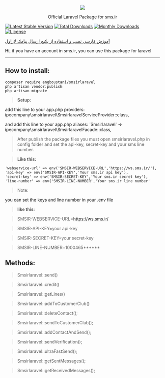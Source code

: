 <p align="center"><img src="https://www.sms.ir/wp-content/themes/sms.ir/assets/img/final-sms-logo.png"></p>

<p align="center">Official Laravel Package for sms.ir</p>

[![Latest Stable Version](https://poser.pugx.org/ipecompany/smsirlaravel/v/stable)](https://packagist.org/packages/ipecompany/smsirlaravel)
[![Total Downloads](https://poser.pugx.org/ipecompany/smsirlaravel/downloads)](https://packagist.org/packages/ipecompany/smsirlaravel)
[![Monthly Downloads](https://poser.pugx.org/ipecompany/smsirlaravel/d/monthly)](https://packagist.org/packages/ipecompany/smsirlaravel)
[![License](https://poser.pugx.org/ipecompany/smsirlaravel/license)](https://packagist.org/packages/ipecompany/smsirlaravel)



<a align="center" href="https://www.sms.ir/%D8%AE%D8%AF%D9%85%D8%A7%D8%AA/%D9%88%D8%A8-%D8%B3%D8%B1%D9%88%DB%8C%D8%B3/%D8%A7%D8%B1%D8%B3%D8%A7%D9%84-%D9%BE%DB%8C%D8%A7%D9%85%DA%A9-laravel/">آموزش فارسی نصب و استفاده از پکیج ارسال پیامک لاراول</a>



Hi, if you have an account in sms.ir, you can use this package for laravel

----------


How to install:
-------------

    composer require engboustani/smsirlaravel
    php artisan vendor:publish
    php artisan migrate

> **Setup:**

add this line to your app.php providers:
ipecompany\smsirlaravel\SmsirlaravelServiceProvider::class,

and add this line to your app.php aliases:
'Smsirlaravel' => ipecompany\smsirlaravel\SmsirlaravelFacade::class,


> After publish the package files you must open smsirlaravel.php in config folder and set the api-key, secret-key and your sms line number.
> 

> **Like this:**

	'webservice-url' => env('SMSIR-WEBSERVICE-URL','https://ws.sms.ir/'),
	'api-key' => env('SMSIR-API-KEY','Your sms.ir api key'),
	'secret-key' => env('SMSIR-SECRET-KEY','Your sms.ir secret key'),
	'line-number' => env('SMSIR-LINE-NUMBER','Your sms.ir line number'
> 
> Note:

you can set the keys and line number in your .env file

> **like this:**

> SMSIR-WEBSERVICE-URL=https://ws.sms.ir/

> SMSIR-API-KEY=your api-key

> SMSIR-SECRET-KEY=your secret-key

> SMSIR-LINE-NUMBER=1000465******



Methods:
-------------

> Smsirlaravel::send()

> Smsirlaravel::credit()

> Smsirlaravel::getLines()

> Smsirlaravel::addToCustomerClub()

> Smsirlaravel::deleteContact();

> Smsirlaravel::sendToCustomerClub();

> Smsirlaravel::addContactAndSend();

> Smsirlaravel::sendVerification();

> Smsirlaravel::ultraFastSend();

> Smsirlaravel::getSentMessages();

> Smsirlaravel::getReceivedMessages();

